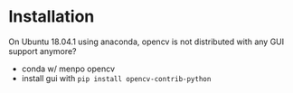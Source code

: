 # Installation

On Ubuntu 18.04.1 using anaconda, opencv is not distributed with any GUI support anymore?

- conda w/ menpo opencv
- install gui with `pip install opencv-contrib-python`
